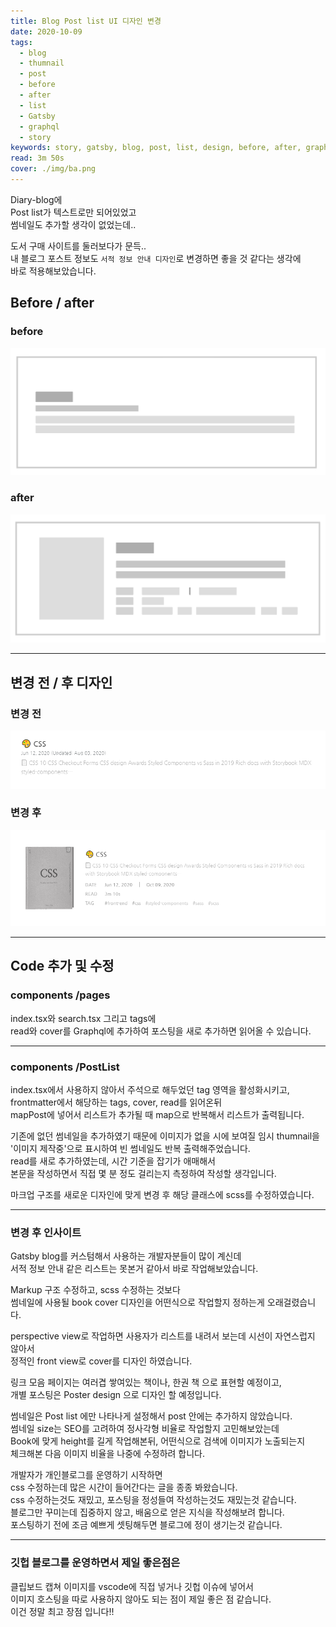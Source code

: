 ```yaml
---
title: Blog Post list UI 디자인 변경
date: 2020-10-09
tags:
  - blog
  - thumnail
  - post
  - before
  - after
  - list
  - Gatsby
  - graphql
  - story
keywords: story, gatsby, blog, post, list, design, before, after, graphql, thumnail
read: 3m 50s
cover: ./img/ba.png
---
```



Diary-blog에  
Post list가 텍스트로만 되어있었고  
썸네일도 추가할 생각이 없었는데..  

도서 구매 사이트를 둘러보다가 문득..  
내 블로그 포스트 정보도 `서적 정보 안내 디자인`로 변경하면 좋을 것 같다는 생각에  
바로 적용해보았습니다.

## Before / after

### before
![](img/2020-10-09-20-44-14.png)

### after
![](img/2020-10-09-20-44-39.png)

<hr/>

## 변경 전 / 후 디자인

### 변경 전
![](img/2020-10-09-20-21-15.png)

### 변경 후
![](img/2020-10-09-20-16-57.png)

<hr/>

## Code 추가 및 수정

### components /pages  
index.tsx와 search.tsx 그리고 tags에  
read와 cover를 Graphql에 추가하여 포스팅을 새로 추가하면 읽어올 수 있습니다.

<hr/>

### components /PostList
index.tsx에서 사용하지 않아서 주석으로 해두었던 tag 영역을 활성화시키고,  
frontmatter에서 해당하는 tags, cover, read를 읽어온뒤  
mapPost에 넣어서 리스트가 추가될 때 map으로 반복해서 리스트가 출력됩니다.  

기존에 없던 썸네일을 추가하였기 때문에 이미지가 없을 시에 보여질 임시 thumnail을  
'이미지 제작중'으로 표시하여 빈 썸네일도 반복 출력해주었습니다.  
read를 새로 추가하였는데, 시간 기준을 잡기가 애매해서  
본문을 작성하면서 직접 몇 분 정도 걸리는지 측정하여 작성할 생각입니다.

마크업 구조를 새로운 디자인에 맞게 변경 후 해당 클래스에 scss를 수정하였습니다.

<hr/>

### 변경 후 인사이트

Gatsby blog를 커스텀해서 사용하는 개발자분들이 많이 계신데  
서적 정보 안내 같은 리스트는 못본거 같아서 바로 작업해보았습니다.

Markup 구조 수정하고, scss 수정하는 것보다  
썸네일에 사용될 book cover 디자인을 어떤식으로 작업할지 정하는게 오래걸렸습니다.

perspective view로 작업하면 사용자가 리스트를 내려서 보는데 시선이 자연스럽지 않아서  
정적인 front view로 cover를 디자인 하였습니다. 

링크 모음 페이지는 여러겹 쌓여있는 책이나, 한권 책 으로 표현할 예정이고,  
개별 포스팅은 Poster design 으로 디자인 할 예정입니다.

썸네일은 Post list 에만 나타나게 설정해서 post 안에는 추가하지 않았습니다.  
썸네일 size는 SEO를 고려하여 정사각형 비율로 작업할지 고민해보았는데  
Book에 맞게 height를 길게 작업해본뒤, 어떤식으로 검색에 이미지가 노출되는지  
체크해본 다음 이미지 비율을 나중에 수정하려 합니다.

개발자가 개인블로그를 운영하기 시작하면  
css 수정하는데 많은 시간이 들어간다는 글을 종종 봐왔습니다.  
css 수정하는것도 재밌고, 포스팅을 정성들여 작성하는것도 재밌는것 같습니다.  
블로그만 꾸미는데 집중하지 않고, 배움으로 얻은 지식을 작성해보려 합니다.  
포스팅하기 전에 조금 예쁘게 셋팅해두면 블로그에 정이 생기는것 같습니다.

<hr/>

### 깃헙 블로그를 운영하면서 제일 좋은점은
클립보드 캡쳐 이미지를 vscode에 직접 넣거나 깃헙 이슈에 넣어서  
이미지 호스팅을 따로 사용하지 않아도 되는 점이 제일 좋은 점 같습니다.  
이건 정말 최고 장점 입니다!! 




